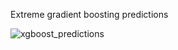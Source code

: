 Extreme gradient boosting predictions

![xgboost_predictions](https://github.com/user-attachments/assets/cdcc2946-f0ee-4a88-b60f-6b780fb47c8a)
